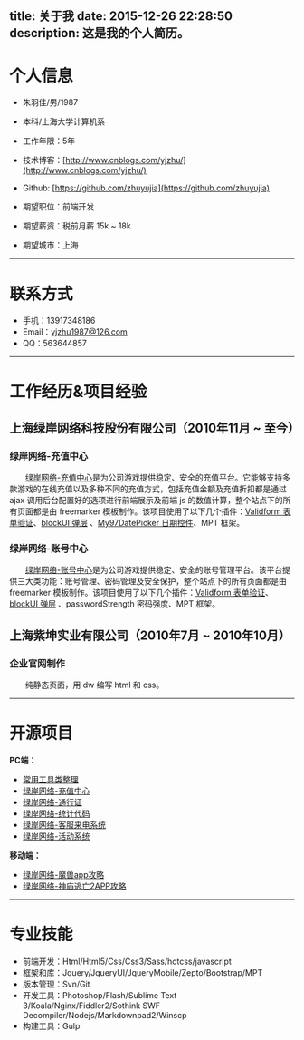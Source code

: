 title: 关于我
date: 2015-12-26 22:28:50
description: 这是我的个人简历。
---

# 个人信息

 - 朱羽佳/男/1987 
 - 本科/上海大学计算机系 
 - 工作年限：5年


-  技术博客：[http://www.cnblogs.com/yjzhu/](http://www.cnblogs.com/yjzhu/)
-  Github: [https://github.com/zhuyujia](https://github.com/zhuyujia)


 - 期望职位：前端开发
 - 期望薪资：税前月薪 15k ~ 18k
 - 期望城市：上海

---

# 联系方式

- 手机：13917348186
- Email：yjzhu1987@126.com
- QQ：563644857

---

# 工作经历&项目经验

## 上海绿岸网络科技股份有限公司（2010年11月 ~ 至今）

### 绿岸网络-充值中心

　　[绿岸网络-充值中心](http://pay.iwgame.com/)是为公司游戏提供稳定、安全的充值平台。它能够支持多款游戏的在线充值以及多种不同的充值方式，包括充值金额及充值折扣都是通过 ajax 调用后台配置好的选项进行前端展示及前端 js 的数值计算，整个站点下的所有页面都是由 freemarker 模板制作。该项目使用了以下几个插件：[Validform 表单验证](http://validform.rjboy.cn/)、[blockUI 弹层](http://malsup.com/jquery/block/) 、[My97DatePicker 日期控件](http://www.my97.net/)、MPT 框架。

### 绿岸网络-账号中心

　　[绿岸网络-账号中心](http://passport.iwgame.com/sso/loginpage.do)是为公司游戏提供稳定、安全的账号管理平台。该平台提供三大类功能：账号管理、密码管理及安全保护，整个站点下的所有页面都是由 freemarker 模板制作。该项目使用了以下几个插件：[Validform 表单验证](http://validform.rjboy.cn/)、[blockUI 弹层](http://malsup.com/jquery/block/) 、passwordStrength 密码强度、MPT 框架。
 
## 上海紫坤实业有限公司（2010年7月 ~ 2010年10月）

### 企业官网制作

　　纯静态页面，用 dw 编写 html 和 css。

---

# 开源项目

**PC端：**

 - [常用工具类整理](https://github.com/zhuyujia/zUtils)
 - [绿岸网络-充值中心](https://github.com/zhuyujia/iwgame-pay)
 - [绿岸网络-通行证](https://github.com/zhuyujia/iwgame-passport)
 - [绿岸网络-统计代码](https://github.com/zhuyujia/iwgame-hm)
 - [绿岸网络-客服来电系统](https://github.com/zhuyujia/iwgame-call-center)
 - [绿岸网络-活动系统](https://github.com/zhuyujia/iwgame-act)

**移动端：**

 - [绿岸网络-魔兽app攻略](https://github.com/zhuyujia/iwgame-wow)
 - [绿岸网络-神庙逃亡2APP攻略](https://github.com/zhuyujia/iwgame-temple-run2)

---

# 专业技能

- 前端开发：Html/Html5/Css/Css3/Sass/hotcss/javascript
- 框架和库：Jquery/JqueryUI/JqueryMobile/Zepto/Bootstrap/MPT
- 版本管理：Svn/Git
- 开发工具：Photoshop/Flash/Sublime Text 3/Koala/Nginx/Fiddler2/Sothink SWF Decompiler/Nodejs/Markdownpad2/Winscp
- 构建工具：Gulp